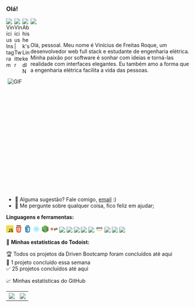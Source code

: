 ### Olá!

<a href="https://www.instagram.com/viinicius_roque/">
  <img align="left" alt="Vinícius Instagram" width="22px" src="https://raw.githubusercontent.com/hussainweb/hussainweb/main/icons/instagram.png" />
</a>
<a href="https://twitter.com/vinifr_10">
  <img align="left" alt="Vinícius | Twitter" width="22px" src="https://raw.githubusercontent.com/hussainweb/hussainweb/main/icons/twitter.png" />
</a>
<a href="https://www.linkedin.com/in/vin%C3%ADcius-de-freitas-roque/">
  <img align="left" alt="Abhishek's LinkedIN" width="22px" src="https://raw.githubusercontent.com/peterthehan/peterthehan/master/assets/linkedin.svg" />
</a>

![](https://visitor-badge.glitch.me/badge?page_id=vinicius-roque.vinicius-roque)

<br />

Olá, pessoal. Meu nome é Vinícius de Freitas Roque, um desenvolvedor web full stack e estudante de engenharia elétrica. Minha paixão por software é sonhar com ideias e torná-las realidade com interfaces elegantes. Eu também amo a forma que a engenharia elétrica facilita a vida das pessoas. 

  <img align="right" alt="GIF" src="https://camo.githubusercontent.com/d36ea8a39e4f6ba5ffe30669fd043e042d1063e4738107fc34174b0897563242/68747470733a2f2f7374617469632e636f6c6c65637475692e636f6d2f73686f74732f333235323338352f6a6f622d6f70656e696e672d6c61726765" width="500" height="320" />
  
- 💼 Alguma sugestão? Fale comigo, [email](mailto:viniciusfr6@gmail.com) :)
- 💬 Me pergunte sobre qualquer coisa, fico feliz em ajudar;

**Linguagens e ferramentas:**  

<code><img height="20" src="https://raw.githubusercontent.com/github/explore/80688e429a7d4ef2fca1e82350fe8e3517d3494d/topics/javascript/javascript.png"></code>
<code><img height="20" src="https://raw.githubusercontent.com/github/explore/80688e429a7d4ef2fca1e82350fe8e3517d3494d/topics/html/html.png"></code>
<code><img height="20" src="https://raw.githubusercontent.com/github/explore/80688e429a7d4ef2fca1e82350fe8e3517d3494d/topics/css/css.png"></code>
<code><img height="20" src="https://raw.githubusercontent.com/github/explore/80688e429a7d4ef2fca1e82350fe8e3517d3494d/topics/react/react.png"></code>
<code><img height="20" src="https://raw.githubusercontent.com/github/explore/80688e429a7d4ef2fca1e82350fe8e3517d3494d/topics/nodejs/nodejs.png"></code>
<code><img height="20" src="https://raw.githubusercontent.com/github/explore/80688e429a7d4ef2fca1e82350fe8e3517d3494d/topics/git/git.png"></code>
<code><img height="23" src="https://cdn.jsdelivr.net/gh/devicons/devicon/icons/mongodb/mongodb-original.svg"></code>
<code><img height="23" src="https://cdn.jsdelivr.net/gh/devicons/devicon/icons/postgresql/postgresql-original.svg"></code>
<code><img height="23" src="https://cdn.jsdelivr.net/gh/devicons/devicon/icons/typescript/typescript-original.svg"></code>
<code><img height="26" src="https://cdn.jsdelivr.net/gh/devicons/devicon/icons/docker/docker-original-wordmark.svg"></code>
<code><img height="23" src="https://cdn.jsdelivr.net/gh/devicons/devicon/icons/jest/jest-plain.svg"></code>
<code><img height="20" src="https://raw.githubusercontent.com/github/explore/80688e429a7d4ef2fca1e82350fe8e3517d3494d/topics/aws/aws.png"></code>
<code><img height="23" src="https://cdn.jsdelivr.net/gh/devicons/devicon/icons/express/express-original.svg"></code>
<code><img height="23" src="https://cdn.jsdelivr.net/gh/devicons/devicon/icons/redis/redis-original-wordmark.svg"></code>
<code><img height="23" src="https://cdn.jsdelivr.net/gh/devicons/devicon/icons/mysql/mysql-original.svg"></code>

🚧 **Minhas estatísticas do Todoist:**
<!-- TODO-IST:START -->
🏆  Todos os projetos da Driven Bootcamp foram concluídos até aqui         
🌸  1 projeto concluído essa semana          
✅  25 projetos concluídos até aqui         
<!-- TODO-IST:END -->


📈 Minhas estatísticas do GitHub

<div align="center">
<table>
    <tr>
      <td align="center" style="padding=0;width=50%;">
        <img align="center" style="padding=0;" src="https://github-readme-stats-sigma-five.vercel.app/api?hide_title=false&hide_rank=false&show_icons=true&include_all_commits=true&count_private=true&disable_animations=false&theme=dracula&locale=en&hide_border=false&username=vinicius-roque" />
      </td>
      <td align="center" style="padding=0;width=50%;">
        <img align="center" style="padding=0;" src="https://github-readme-stats-sigma-five.vercel.app/api/top-langs?locale=en&hide_title=false&layout=compact&card_width=320&langs_count=5&theme=dracula&hide_border=false&username=vinicius-roque" />
      </td>
    </tr>
</table>
</div>
